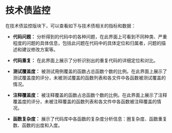 # 技术债监控

在技术债监控版块下，可以查看如下与技术债相关的指标和数据：

- **代码问题：** 分析得到的代码中的各种问题，在此界面上可看到不同种类、严重程度的问题的具体信息，包括此问题在代码中的具体定位和归属者，问题的描述和建议修改方案等。

- **代码重复：** 在此界面上展示了分析识别出的重复代码的详细定位和对比。

- **测试覆盖度：** 被测试用例覆盖的函数占总函数个数的比例。在此界面上展示了测试覆盖度的评分，未被测试覆盖的函数列表和各文件中各函数被测试覆盖的情况。

- **注释覆盖度：** 被注释覆盖的函数占总函数个数的比例。在此界面上展示了注释覆盖度的评分，未被注释覆盖的函数列表和各文件中各函数被注释覆盖的情况。

- **函数复杂度：** 展示了代码库中各函数的复杂度分析信息：圈复杂度、函数重复数、函数的出度和入度。

